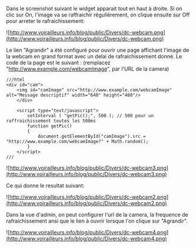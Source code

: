 Dans le screenshot suivant le widget apparait tout en haut à droite. Si on clic sur On, l'image va se raffraichir régulièrement, on clique ensuite sur Off pour arreter le rafraichissement:


![http://www.voirailleurs.info/blog/public/Divers/dc-webcam.png](http://www.voirailleurs.info/blog/public/Divers/dc-webcam.png)

Le lien "Agrandir" a été configuré pour ouvrir une page affichant l'image de la webcam en grand format avec un delai de rafraichissement donné. Le code de la page est le suivant : (remplacez "http://www.example.com/webcamImage", par l'URL de la camera)



```
///html
<div id="cam">
	<img id="camImage" src="http://www.example.com/webcamImage" alt="Message descriptif" width="640" height="480"/>
	</div>

	<script type="text/javascript">
		setInterval ( "getPic();", 500 ); // 500 pour un raffraichissement toutes les 500ms
		function getPic()
		{
			document.getElementById("camImage").src = "http://www.example.com/webcamImage?" + Math.random();
		}
	</script>
///
```

![http://www.voirailleurs.info/blog/public/Divers/dc-webcam3.png](http://www.voirailleurs.info/blog/public/Divers/dc-webcam3.png)


Ce qui donne le resultat suivant:


![http://www.voirailleurs.info/blog/public/Divers/dc-webcam2.png](http://www.voirailleurs.info/blog/public/Divers/dc-webcam2.png)


Dans la vue d'admin, on peut configurer l'url de la camera, la frequence de rafraichissement ansi que le lien à ouvrir lorsque l'on clique sur "Agrandir".

![http://www.voirailleurs.info/blog/public/Divers/dc-webcam4.png](http://www.voirailleurs.info/blog/public/Divers/dc-webcam4.png)